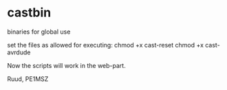 # castbin
binaries for global use

set the files as allowed for executing:
chmod +x cast-reset
chmod +x cast-avrdude

Now the scripts will work in the web-part.

Ruud, PE1MSZ
